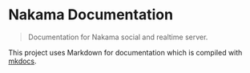 Nakama Documentation
====================

> Documentation for Nakama social and realtime server.

This project uses Markdown for documentation which is compiled with [mkdocs](http://www.mkdocs.org).
